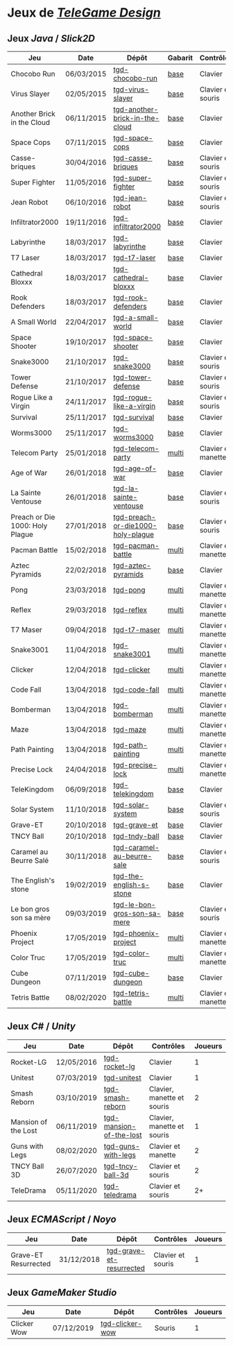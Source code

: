 # Jeux de [*TeleGame Design*](https://telegd.github.io/)

## Jeux *Java* / *Slick2D*

| Jeu | Date | Dépôt | Gabarit | Contrôles | Joueurs |
| - | - | - | - | - | - |
| Chocobo Run | 06/03/2015 | [tgd-chocobo-run][chocobo-run] | [base][base] | Clavier | 1 |
| Virus Slayer | 02/05/2015 | [tgd-virus-slayer][virus-slayer] | [base][base] | Clavier et souris | 1 |
| Another Brick in the Cloud | 06/11/2015 | [tgd-another-brick-in-the-cloud][another-brick-in-the-cloud] | [base][base] | Clavier | 1 |
| Space Cops | 07/11/2015 | [tgd-space-cops][space-cops] | [base][base] | Clavier | 1 |
| Casse-briques | 30/04/2016 | [tgd-casse-briques][casse-briques] | [base][base] | Clavier et souris | 1 |
| Super Fighter | 11/05/2016 | [tgd-super-fighter][super-fighter] | [base][base] | Clavier et souris | 1 |
| Jean Robot | 06/10/2016 | [tgd-jean-robot][jean-robot] | [base][base] | Clavier et souris | 1 |
| Infiltrator2000 | 19/11/2016 | [tgd-infiltrator2000][infiltrator2000] | [base][base] | Clavier | 1 |
| Labyrinthe | 18/03/2017 | [tgd-labyrinthe][labyrinthe] | [base][base] | Clavier | 1 |
| T7 Laser | 18/03/2017 | [tgd-t7-laser][t7-laser] | [base][base] | Clavier | 1 |
| Cathedral Bloxxx | 18/03/2017 | [tgd-cathedral-bloxxx][cathedral-bloxxx] | [base][base] | Clavier | 1 |
| Rook Defenders | 18/03/2017 | [tgd-rook-defenders][rook-defenders] | [base][base] | Clavier | 1 |
| A Small World | 22/04/2017 | [tgd-a-small-world][a-small-world] | [base][base] | Clavier | 1 |
| Space Shooter | 19/10/2017 | [tgd-space-shooter][space-shooter] | [base][base] | Clavier | 1 |
| Snake3000 | 21/10/2017 | [tgd-snake3000][snake3000] | [base][base] | Clavier et souris | 2-9 |
| Tower Defense | 21/10/2017 | [tgd-tower-defense][tower-defense] | [base][base] | Clavier et souris | 1 |
| Rogue Like a Virgin | 24/11/2017 | [tgd-rogue-like-a-virgin][rogue-like-a-virgin] | [base][base] | Clavier et souris | 1 |
| Survival | 25/11/2017 | [tgd-survival][survival] | [base][base] | Clavier | 1 |
| Worms3000 | 25/11/2017 | [tgd-worms3000][worms3000] | [base][base] | Clavier | 2 |
| Telecom Party | 25/01/2018 | [tgd-telecom-party][telecom-party] | [multi][multi] | Clavier et manette | 2-4 |
| Age of War | 26/01/2018 | [tgd-age-of-war][age-of-war] | [base][base] | Clavier | 2 |
| La Sainte Ventouse | 26/01/2018 | [tgd-la-sainte-ventouse][la-sainte-ventouse] | [base][base] | Clavier et souris | 1 |
| Preach or Die 1000: Holy Plague | 27/01/2018 | [tgd-preach-or-die1000-holy-plague][preach-or-die1000-holy-plague] | [base][base] | Clavier et souris | 1 |
| Pacman Battle | 15/02/2018 | [tgd-pacman-battle][pacman-battle] | [multi][multi] | Clavier et manette | 2-4 |
| Aztec Pyramids | 22/02/2018 | [tgd-aztec-pyramids][aztec-pyramids] | [base][base] | Clavier | 2 |
| Pong | 23/03/2018 | [tgd-pong][pong] | [multi][multi] | Clavier et manette | 2-4 |
| Reflex | 29/03/2018 | [tgd-reflex][reflex] | [multi][multi] | Clavier et manette | 2-4 |
| T7 Maser | 09/04/2018 | [tgd-t7-maser][t7-maser] | [multi][multi] | Clavier et manette | 2-4 |
| Snake3001 | 11/04/2018 | [tgd-snake3001][snake3001] | [multi][multi] | Clavier et manette | 2-4 |
| Clicker | 12/04/2018 | [tgd-clicker][clicker] | [multi][multi] | Clavier et manette | 2-4 |
| Code Fall | 13/04/2018 | [tgd-code-fall][code-fall] | [multi][multi] | Clavier et manette | 2-4 |
| Bomberman | 13/04/2018 | [tgd-bomberman][bomberman] | [multi][multi] | Clavier et manette | 2-4 |
| Maze | 13/04/2018 | [tgd-maze][maze] | [multi][multi] | Clavier et manette | 2-4 |
| Path Painting | 13/04/2018 | [tgd-path-painting][path-painting] | [multi][multi] | Clavier et manette | 2-4 |
| Precise Lock | 24/04/2018 | [tgd-precise-lock][precise-lock] | [multi][multi] | Clavier et manette | 2-4 |
| TeleKingdom | 06/09/2018 | [tgd-telekingdom][telekingdom] | [base][base] | Clavier | 1 |
| Solar System | 11/10/2018 | [tgd-solar-system][solar-system] | [base][base] | Clavier et souris | 1 |
| Grave-ET | 20/10/2018 | [tgd-grave-et][grave-et] | [base][base] | Clavier | 1 |
| TNCY Ball | 20/10/2018 | [tgd-tndy-ball][tncy-ball] | [base][base] | Clavier | 2 |
| Caramel au Beurre Salé | 30/11/2018 | [tgd-caramel-au-beurre-sale][caramel-au-beurre-sale] | [base][base] | Clavier et souris | 2 |
| The English's stone | 19/02/2019 | [tgd-the-english-s-stone][the-english-s-stone] | [base][base] | Clavier | 1 |
| Le bon gros son sa mère | 09/03/2019 | [tgd-le-bon-gros-son-sa-mere][le-bon-gros-son-sa-mere] | [base][base] | Clavier et souris | 1 |
| Phoenix Project | 17/05/2019 | [tgd-phoenix-project][phoenix-project] | [multi][multi] | Clavier et manette | 2-4 |
| Color Truc | 17/05/2019 | [tgd-color-truc][color-truc] | [multi][multi] | Clavier et manette | 2-4 |
| Cube Dungeon | 07/11/2019 | [tgd-cube-dungeon][cube-dungeon] | [base][base] | Clavier | 1 |
| Tetris Battle | 08/02/2020 | [tgd-tetris-battle][tetris-battle] | [multi][multi] | Clavier et manette | 2-4 |

## Jeux *C#* / *Unity*

| Jeu | Date | Dépôt | Contrôles | Joueurs |
| - | - | - | - | - |
| Rocket-LG | 12/05/2016 | [tgd-rocket-lg][rocket-lg] | Clavier | 1 |
| Unitest | 07/03/2019 | [tgd-unitest][unitest] | Clavier | 1 |
| Smash Reborn | 03/10/2019 | [tgd-smash-reborn][smash-reborn] | Clavier, manette et souris | 2 |
| Mansion of the Lost | 06/11/2019 | [tgd-mansion-of-the-lost][mansion-of-the-lost] | Clavier, manette et souris | 1 |
| Guns with Legs | 08/02/2020 | [tgd-guns-with-legs][guns-with-legs] | Clavier et manette | 2 |
| TNCY Ball 3D | 26/07/2020 | [tgd-tncy-ball-3d][tncy-ball-3d] | Clavier et souris | 2 |
| TeleDrama | 05/11/2020 | [tgd-teledrama][teledrama] | Clavier et souris | 2+ |

## Jeux *ECMAScript* / *Noyo*

| Jeu | Date | Dépôt | Contrôles | Joueurs |
| - | - | - | - | - |
| Grave-ET Resurrected | 31/12/2018 | [tgd-grave-et-resurrected][grave-et-resurrected] | Clavier et souris | 1 |

## Jeux *GameMaker Studio*

| Jeu | Date | Dépôt | Contrôles | Joueurs |
| - | - | - | - | - |
| Clicker Wow | 07/12/2019 | [tgd-clicker-wow][clicker-wow] | Souris | 1 |


[chocobo-run]: https://github.com/TeleGD/tgd-chocobo-run
[virus-slayer]: https://github.com/TeleGD/tgd-virus-slayer
[another-brick-in-the-cloud]: https://github.com/TeleGD/tgd-another-brick-in-the-cloud
[space-cops]: https://github.com/TeleGD/tgd-space-cops
[casse-briques]: https://github.com/TeleGD/tgd-casse-briques
[super-fighter]: https://github.com/TeleGD/tgd-super-fighter
[jean-robot]: https://github.com/TeleGD/tgd-jean-robot
[infiltrator2000]: https://github.com/TeleGD/tgd-infiltrator2000
[labyrinthe]: https://github.com/TeleGD/tgd-labyrinthe
[t7-laser]: https://github.com/TeleGD/tgd-t7-laser
[cathedral-bloxxx]: https://github.com/TeleGD/tgd-cathedral-bloxxx
[rook-defenders]: https://github.com/TeleGD/tgd-rook-defenders
[a-small-world]: https://github.com/TeleGD/tgd-a-small-world
[space-shooter]: https://github.com/TeleGD/tgd-space-shooter
[snake3000]: https://github.com/TeleGD/tgd-snake3000
[tower-defense]: https://github.com/TeleGD/tgd-tower-defense
[rogue-like-a-virgin]: https://github.com/TeleGD/tgd-rogue-like-a-virgin
[survival]: https://github.com/TeleGD/tgd-survival
[worms3000]: https://github.com/TeleGD/tgd-worms3000
[telecom-party]: https://github.com/TeleGD/tgd-telecom-party
[age-of-war]: https://github.com/TeleGD/tgd-age-of-war
[la-sainte-ventouse]: https://github.com/TeleGD/tgd-la-sainte-ventouse
[preach-or-die1000-holy-plague]: https://github.com/TeleGD/tgd-preach-or-die1000-holy-plague
[pacman-battle]: https://github.com/TeleGD/tgd-pacman-battle
[aztec-pyramids]: https://github.com/TeleGD/tgd-aztec-pyramids
[pong]: https://github.com/TeleGD/tgd-pong
[reflex]: https://github.com/TeleGD/tgd-reflex
[t7-maser]: https://github.com/TeleGD/tgd-t7-maser
[snake3001]: https://github.com/TeleGD/tgd-snake3001
[clicker]: https://github.com/TeleGD/tgd-clicker
[code-fall]: https://github.com/TeleGD/tgd-code-fall
[bomberman]: https://github.com/TeleGD/tgd-bomberman
[maze]: https://github.com/TeleGD/tgd-maze
[path-painting]: https://github.com/TeleGD/tgd-path-painting
[precise-lock]: https://github.com/TeleGD/tgd-precise-lock
[telekingdom]: https://github.com/TeleGD/tgd-telekingdom
[solar-system]: https://github.com/TeleGD/tgd-solar-system
[grave-et]: https://github.com/TeleGD/tgd-grave-et
[tncy-ball]: https://github.com/TeleGD/tgd-tncy-ball
[caramel-au-beurre-sale]: https://github.com/TeleGD/tgd-caramel-au-beurre-sale
[the-english-s-stone]: https://github.com/TeleGD/tgd-the-english-s-stone
[le-bon-gros-son-sa-mere]: https://github.com/TeleGD/tgd-le-bon-gros-son-sa-mere
[phoenix-project]: https://github.com/TeleGD/tgd-phoenix-project
[color-truc]: https://github.com/TeleGD/tgd-color-truc
[cube-dungeon]: https://github.com/TeleGD/tgd-cube-dungeon
[tetris-battle]: https://github.com/TeleGD/tgd-tetris-battle

[base]: https://github.com/TeleGD/tgd-template-slick2d-base
[multi]: https://github.com/TeleGD/tgd-template-slick2d-multi

[rocket-lg]: https://github.com/TeleGD/tgd-rocket-lg
[unitest]: https://github.com/TeleGD/tgd-unitest
[smash-reborn]: https://github.com/TeleGD/tgd-smash-reborn
[mansion-of-the-lost]: https://github.com/TeleGD/tgd-mansion-of-the-lost
[guns-with-legs]: https://github.com/TeleGD/tgd-guns-with-legs
[tncy-ball-3d]: https://github.com/TeleGD/tgd-tncy-ball-3d
[teledrama]: https://github.com/TeleGD/tgd-teledrama

[grave-et-resurrected]: https://github.com/TeleGD/tgd-grave-et-resurrected

[clicker-wow]: https://github.com/TeleGD/tgd-clicker-wow
